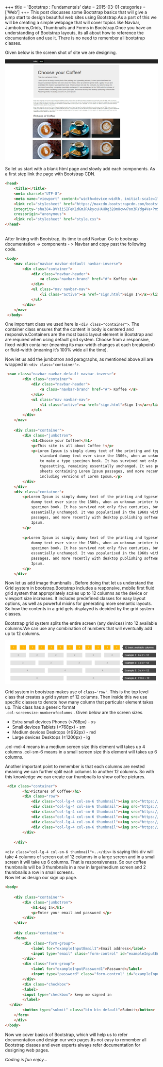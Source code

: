+++
title = 'Bootstrap : Fundamentals'
date = 2015-03-01
categories = ['Web']
+++
This post discusses some Bootstrap basics that will give a jump start to design beautiful web sites
using Bootstrap.As a part of this we will be creating a simple webpage that will cover topics like Navbar,
Jumbotrons,Grids, Thumbnails and Forms in Bootstrap.Once you have an understanding of Bootstrap layouts, 
its all about how to reference the documentation and use it. There is no need to remember all bootstrap
classes.

Given below is the screen shot of site we are designing.

<img src='2017-04-21-23-16-36.png' class='img-responsive'>  

So let us start with a blank html page and slowly add each components.  As a first step link the 
page with Bootstrap CDN.

```html
<head>
    <title></title>
    <meta charset="UTF-8">
    <meta name="viewport" content="width=device-width, initial-scale=1">
    <link rel="stylesheet" href="https://maxcdn.bootstrapcdn.com/bootstrap/3.3.7/css/bootstrap.min.css" 
    integrity="sha384-BVYiiSIFeK1dGmJRAkycuHAHRg32OmUcww7on3RYdg4Va+PmSTsz/K68vbdEjh4u"
    crossorigin="anonymous">
    <link rel="stylesheet" href="style.css">
</head>
    
```
After linking with Bootstrap, its time to add Navbar. Go to bootsrap documentation -> components - > Navbar
and copy past the following code. 

```html
<body>
    <nav class="navbar navbar-default navbar-inverse">
        <div class="container">
            <div class="navbar-header">
                <a class="navbar-brand" href="#"> Koffee </a>
            </div>
            <ul class="nav navbar-nav">
                <li class="active"><a href="sign.html">Sign In</a></li>
            </ul>
        </div>
    </nav>
 </body>

```
One important class we used here is `<div class="container">`. The container class ensures that the content in
body is centered and responsive.Containers are the most basic layout element in Bootstrap and are required 
when using default grid system. Choose from a responsive, fixed-width container (meaning its max-width changes at each breakpoint) or
fluid-width (meaning it’s 100% wide all the time).

Now let us add the jumbotron and paragraphs, as mentioned above all are wrapped in `<div class="container">`.      

``` html
 <nav class="navbar navbar-default navbar-inverse">
        <div class="container">
            <div class="navbar-header">
                <a class="navbar-brand" href="#"> Koffee </a>
            </div>
            <ul class="nav navbar-nav">
                <li class="active"><a href="sign.html">Sign In</a></li>
            </ul>
        </div>
    </nav>

    <div class="container">
        <div class="jumbotron">
            <h1>Choose your Coffee!</h1>
            <p>This site is all about Coffee !</p>
            <p>Lorem Ipsum is simply dummy text of the printing and typesetting industry. Lorem Ipsum has been the industry's
                standard dummy text ever since the 1500s, when an unknown printer took a galley of type and scrambled it
                to make a type specimen book. It has survived not only five centuries, but also the leap into electronic
                typesetting, remaining essentially unchanged. It was popularised in the 1960s with the release of Letraset
                sheets containing Lorem Ipsum passages, and more recently with desktop publishing software like Aldus PageMaker
                including versions of Lorem Ipsum.</p>
        </div>
    </div>
    <div class="container">
        <p>Lorem Ipsum is simply dummy text of the printing and typesetting industry. Lorem Ipsum has been the industry's standard
            dummy text ever since the 1500s, when an unknown printer took a galley of type and scrambled it to make a type
            specimen book. It has survived not only five centuries, but also the leap into electronic typesetting, remaining
            essentially unchanged. It was popularised in the 1960s with the release of Letraset sheets containing Lorem Ipsum
            passages, and more recently with desktop publishing software like Aldus PageMaker including versions of Lorem
            Ipsum.
        </p>

        <p>Lorem Ipsum is simply dummy text of the printing and typesetting industry. Lorem Ipsum has been the industry's standard
            dummy text ever since the 1500s, when an unknown printer took a galley of type and scrambled it to make a type
            specimen book. It has survived not only five centuries, but also the leap into electronic typesetting, remaining
            essentially unchanged. It was popularised in the 1960s with the release of Letraset sheets containing Lorem Ipsum
            passages, and more recently with desktop publishing software like Aldus PageMaker including versions of Lorem
            Ipsum.
        </p>
    </div>

```  
Now let us add image thumbnails . Before doing that let us understand the Grid system in bootstrap.Bootstrap includes a responsive, 
mobile first fluid grid system that appropriately scales up to 12 columns as the device or viewport size increases. It includes 
predefined classes for easy layout options, as well as powerful mixins for generating more semantic layouts. So how the contents
in a grid gets displayed is decided by the grid system classes.  

Bootstrap grid system splits the entire screen (any devices) into 12 available columns.We can use any combination of numbers that will
eventually add up to 12 columns.

<img src='2017-04-22-07-54-06.png' class='img-responsive'>  

Grid system in bootstrap makes use of `class='row'`. This is the top level class that creates a grid system of 12 columns. Then inside
this we use specific classes to denote how many column that particular element takes up. This class has a generic format  
`.col-screensize-numberofcolumns` . Given below are the screen sizes.  

* Extra small devices Phones (<768px) - xs
* Small devices Tablets (≥768px) - sm
* Medium devices Desktops (≥992px) - md
* Large devices Desktops (≥1200px) - lg  

.col-md-4 means in a medium screen size this element will takes up 4 columns
.col-sm-6 means in a small screen size this element will takes up 6 columns.  

Another important point to remember is that each columns are nested meaning we can further split each columns to another 12 columns.
So with this knowledge we can create our thumbnails to show coffee pictures. 

```html
 <div class="container">
        <h1>Pictures of Coffee</h1>
        <div class="row">
            <div class="col-lg-4 col-sm-6 thumbnail"><img src="https://d2lm6fxwu08ot6.cloudfront.net/img-thumbs/960w/04LDEYRW59.jpg" alt=""></div>
            <div class="col-lg-4 col-sm-6 thumbnail"><img src="https://d2lm6fxwu08ot6.cloudfront.net/img-thumbs/960w/90V03Q5Y60.jpg" alt=""></div>
            <div class="col-lg-4 col-sm-6 thumbnail"><img src="https://d2lm6fxwu08ot6.cloudfront.net/img-thumbs/960w/O83SF2RB6D.jpg" alt=""></div>
            <div class="col-lg-4 col-sm-6 thumbnail"><img src="https://d2lm6fxwu08ot6.cloudfront.net/img-thumbs/960w/04LDEYRW59.jpg" alt=""></div>
            <div class="col-lg-4 col-sm-6 thumbnail"><img src="https://d2lm6fxwu08ot6.cloudfront.net/img-thumbs/960w/90V03Q5Y60.jpg" alt=""></div>
            <div class="col-lg-4 col-sm-6 thumbnail"><img src="https://d2lm6fxwu08ot6.cloudfront.net/img-thumbs/960w/O83SF2RB6D.jpg" alt=""></div>
        </div>

    </div>

```
`<div class="col-lg-4 col-sm-6 thumbnail">..</div>` is saying this div will take 4 columns of screen out of 12 columns in a large screen and 
in a small screen it will take up 6 columns. That is responsiveness. So our coffee thumbnails will be 3 thumbnails in a row in large/medium screen
and 2 thumbnails a row in small screens.   
Now let us design our sign up page.  

```html
<body>

    <div class="container">
        <div class="jumbotron">
            <h1>Log In</h1>
            <p>Enter your email and password </p>
        </div>
    </div>

    <div class="container">
    <form>
        <div class="form-group">
            <label for="exampleInputEmail1">Email address</label>
            <input type="email" class="form-control" id="exampleInputEmail1" placeholder="Email">
        </div>
        <div class="form-group">
            <label for="exampleInputPassword1">Password</label>
            <input type="password" class="form-control" id="exampleInputPassword1" placeholder="Password">
        </div>
        <div class="checkbox">
        <label>
        <input type="checkbox"> keep me signed in 
        </label>
  </div>
        <button type="submit" class="btn btn-default">Submit</button>
    </form>
    </div>
</body>

```
Now we cover basics of Bootstrap, which will help us to refer documentation and design our web pages.Its not easy to remember all
Bootstrap classes and even experts always refer documentation for designing web pages.

_Coding is fun enjoy..._  